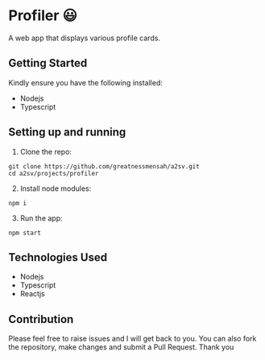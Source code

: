 # Profiler 😃

A web app that displays various profile cards.

## Getting Started

Kindly ensure you have the following installed:
* Nodejs
* Typescript

## Setting up and running
1. Clone the repo:
```
git clone https://github.com/greatnessmensah/a2sv.git
cd a2sv/projects/profiler
```

2. Install node modules:
```
npm i
```

3. Run the app:
```
npm start
```

## Technologies Used
* Nodejs
* Typescript
* Reactjs

## Contribution
Please feel free to raise issues and I will get back to you. You can also fork the repository, make changes and submit a Pull Request. Thank you